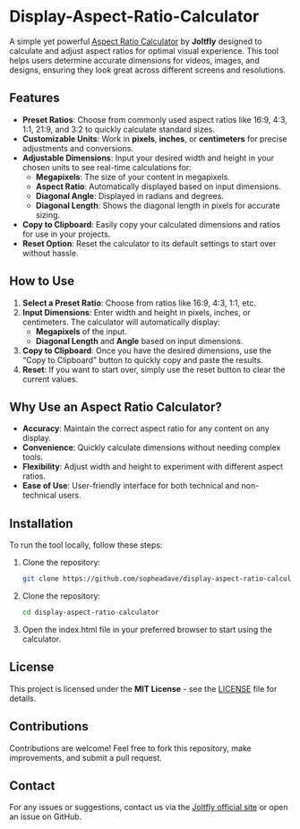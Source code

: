 # Display-Aspect-Ratio-Calculator

A simple yet powerful [Aspect Ratio Calculator](https://joltfly.com/display-aspect-ratio-calculator/) by **Joltfly** designed to calculate and adjust aspect ratios for optimal visual experience. This tool helps users determine accurate dimensions for videos, images, and designs, ensuring they look great across different screens and resolutions.

## Features

- **Preset Ratios**: Choose from commonly used aspect ratios like 16:9, 4:3, 1:1, 21:9, and 3:2 to quickly calculate standard sizes.
- **Customizable Units**: Work in **pixels**, **inches**, or **centimeters** for precise adjustments and conversions.
- **Adjustable Dimensions**: Input your desired width and height in your chosen units to see real-time calculations for:
  - **Megapixels**: The size of your content in megapixels.
  - **Aspect Ratio**: Automatically displayed based on input dimensions.
  - **Diagonal Angle**: Displayed in radians and degrees.
  - **Diagonal Length**: Shows the diagonal length in pixels for accurate sizing.
- **Copy to Clipboard**: Easily copy your calculated dimensions and ratios for use in your projects.
- **Reset Option**: Reset the calculator to its default settings to start over without hassle.

## How to Use

1. **Select a Preset Ratio**: Choose from ratios like 16:9, 4:3, 1:1, etc.
2. **Input Dimensions**: Enter width and height in pixels, inches, or centimeters. The calculator will automatically display:
   - **Megapixels** of the input.
   - **Diagonal Length** and **Angle** based on input dimensions.
3. **Copy to Clipboard**: Once you have the desired dimensions, use the “Copy to Clipboard” button to quickly copy and paste the results.
4. **Reset**: If you want to start over, simply use the reset button to clear the current values.

## Why Use an Aspect Ratio Calculator?

- **Accuracy**: Maintain the correct aspect ratio for any content on any display.
- **Convenience**: Quickly calculate dimensions without needing complex tools.
- **Flexibility**: Adjust width and height to experiment with different aspect ratios.
- **Ease of Use**: User-friendly interface for both technical and non-technical users.

## Installation

To run the tool locally, follow these steps:

1. Clone the repository:
   ```bash
   git clone https://github.com/sopheadave/display-aspect-ratio-calculator.git
2. Clone the repository:
   ```bash
   cd display-aspect-ratio-calculator
3.
   Open the index.html file in your preferred browser to start using the calculator.

## License

This project is licensed under the **MIT License** - see the [LICENSE](./LICENSE) file for details.

## Contributions

Contributions are welcome! Feel free to fork this repository, make improvements, and submit a pull request.

## Contact

For any issues or suggestions, contact us via the [Joltfly official site](https://joltfly.com/) or open an issue on GitHub.
